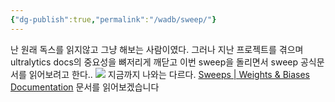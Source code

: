 ```yaml
---
{"dg-publish":true,"permalink":"/wadb/sweep/"}
---
```


난 원래 독스를 읽지않고 그냥 해보는 사람이였다.
그러나 지난 프로젝트를 겪으며 ultralytics docs의 중요성을 뼈저리게 깨닫고
이번 sweep을 돌리면서 sweep 공식문서를 읽어보려고 한다..
![](https://i.imgur.com/oZFUwdJ.png)
지금까지 나와는 다르다.
[Sweeps | Weights & Biases Documentation](https://docs.wandb.ai/guides/sweeps/?_gl=1*njn2w1*_gcl_au*MTk1MjU0MjI4OS4xNzI2OTI2OTk4)
문서를 읽어보겠습니다
